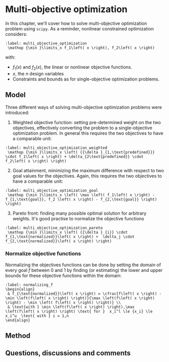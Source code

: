 # Multi-objective optimization

In this chapter, we'll cover how to solve multi-objective optimization problem using `scipy`.  As a reminder, nonlinear constrained optimization considers:

```{math}
:label: multi_objective_optimization
 \mathop {\min }\limits_x f_1\left( x \right), f_2\left( x \right)  
```
with:
- $f_1\left(x\right)$ and $f_2\left(x\right)$, the linear or nonlinear objective functions.
- $x$, the $n$ design variables
- Constraints and bounds as for single-objective optimization problems.

## Model
Three different ways of solving multi-objective optimization problems were introduced:

1. Weighted objective function: setting pre-determined weight on the two objectives, effectively converting the problem to a single-objective optimization problem. In general this requires the two objectives to have a comparable unit:

```{math}
:label: multi_objective_optimization_weighted
 \mathop {\min }\limits_x \left( {{\delta }_{1,\text{predefined}}} \cdot f_1\left( x \right) + \delta_{2\text{predefined}} \cdot f_2\left( x \right) \right)
```

2. Goal attainment, minimizing the maximum difference with respect to two goal values for the objectives. Again, this requires the two objectives to have a comparable unit:

```{math}
:label: multi_objective_optimization_goal
 \mathop {\min }\limits_x \left( \max \left( f_1\left( x \right) - f_{1,\text{goal}}, f_2 \left( x \right) - f_{2,\text{goal}} \right) \right)
```

3. Pareto front: finding many possible optimal solution for arbitrary weights. It's good practise to normalize the objective functions

```{math}
:label: multi_objective_optimization_pareto
 \mathop {\min }\limits_x \left( {{\delta }_{i}} \cdot f_{1,\text{normalized}}\left( x \right) +  \delta_j \cdot f_{2,\text{normalized}}\left( x \right) \right)
```

### Normalize objective functions
Normalizing the objectives functions can be done by setting the domain of every goal $f$ between $0$ and $1$ by finding (or estimating) the lower and upper bounds for these objective functions within the domain:

```{math}
:label: normalizing_f
\begin{align}
 & f_{\text{normalized}}\left( x \right) = \cfrac{f\left( x \right) - \min \left(f\left( x \right) \right)}{\max \left(f\left( x \right) \right) - \min \left( f\left( x \right) \right)} \\
 & \text{with } \min \left(f\left( x \right) \right),\max \left(f\left( x \right) \right) \text{ for }  x_i^l \le {x_i} \le x_i^u  \text{ with } i = 1,n
\end{align}
```

## Method


## Questions, discussions and comments
<script src="https://utteranc.es/client.js"
        repo="TeachBooks/engineering-systems-optimization"
        issue-term="title"
        theme="github-light"
        crossorigin="anonymous"
        async>
</script>